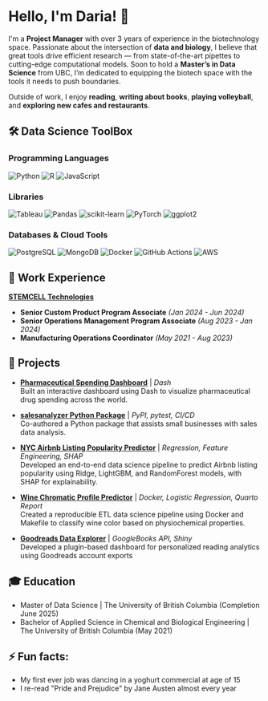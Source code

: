 # Hello, I'm Daria! 👋

I'm a **Project Manager** with over 3 years of experience in the biotechnology space. Passionate about the intersection of **data and biology**, I believe that great tools drive efficient research — from state-of-the-art pipettes to cutting-edge computational models. Soon to hold a **Master’s in Data Science** from UBC, I’m dedicated to equipping the biotech space with the tools it needs to push boundaries.

Outside of work, I enjoy **reading**, **writing about books**, **playing volleyball**, and **exploring new cafes and restaurants**.

## 🛠️ Data Science ToolBox

### **Programming Languages**
![Python](https://img.shields.io/badge/-Python-3776AB?style=flat&logo=python&logoColor=white) 
![R](https://img.shields.io/badge/-R-276DC3?style=flat&logo=r&logoColor=white)
![JavaScript](https://img.shields.io/badge/-JavaScript-F7DF1E?style=flat&logo=javascript&logoColor=black) 

### **Libraries**
![Tableau](https://img.shields.io/badge/-Tableau-E97627?style=flat&logo=tableau&logoColor=white) 
![Pandas](https://img.shields.io/badge/-Pandas-150458?style=flat&logo=pandas&logoColor=white) 
![scikit-learn](https://img.shields.io/badge/-scikit--learn-F7931E?style=flat&logo=scikit-learn&logoColor=white) 
![PyTorch](https://img.shields.io/badge/-PyTorch-EE4C2C?style=flat&logo=pytorch&logoColor=white) 
![ggplot2](https://img.shields.io/badge/-ggplot2-1D70B8?style=flat&logo=rstudio&logoColor=white)

### **Databases & Cloud Tools**
![PostgreSQL](https://img.shields.io/badge/-PostgreSQL-336791?style=flat&logo=postgresql&logoColor=white) 
![MongoDB](https://img.shields.io/badge/-MongoDB-47A248?style=flat&logo=mongodb&logoColor=white) 
![Docker](https://img.shields.io/badge/-Docker-2496ED?style=flat&logo=docker&logoColor=white) 
![GitHub Actions](https://img.shields.io/badge/-GitHub%20Actions-2088FF?style=flat&logo=github-actions&logoColor=white) 
![AWS](https://img.shields.io/badge/-AWS-232F3E?style=flat&logo=amazon-aws&logoColor=orange) 

## 🏢 Work Experience
**[STEMCELL Technologies](https://www.linkedin.com/company/stemcell-technologies/posts/?feedView=all)**
- **Senior Custom Product Program Associate** *(Jan 2024 - Jun 2024)*
- **Senior Operations Management Program Associate** *(Aug 2023 - Jan 2024)*
- **Manufacturing Operations Coordinator** *(May 2021 - Aug 2023)*

## 🚀 Projects
- **[Pharmaceutical Spending Dashboard](https://github.com/UBC-MDS/DSCI-532_2025_17_pharma_spend_dashboard)** | *Dash*  
  Built an interactive dashboard using Dash to visualize pharmaceutical drug spending across the world.

- **[salesanalyzer Python Package](https://github.com/UBC-MDS/salesanalyzer)** | *PyPI, pytest, CI/CD*  
  Co-authored a Python package that assists small businesses with sales data analysis.

- **[NYC Airbnb Listing Popularity Predictor](https://github.com/BChangs99/NYC-Airbnb-2019-Prediction-Model/tree/main)** | *Regression, Feature Engineering, SHAP*  
  Developed an end-to-end data science pipeline to predict Airbnb listing popularity using Ridge, LightGBM, and RandomForest models, with SHAP for explainability.

- **[Wine Chromatic Profile Predictor](https://github.com/UBC-MDS/DSCI522-2425-22-wine-chromatic-profile)** | *Docker, Logistic Regression, Quarto Report*  
  Created a reproducible ETL data science pipeline using Docker and Makefile to classify wine color based on physiochemical properties.

- **[Goodreads Data Explorer](linkincoming)** | *GoogleBooks API, Shiny*  
  Developed a plugin-based dashboard for personalized reading analytics using Goodreads account exports

## 🎓 Education
* Master of Data Science | The University of British Columbia (Completion June 2025)
* Bachelor of Applied Science in Chemical and Biological Engineering | The University of British Columbia (May 2021)

## ⚡ Fun facts:
* My first ever job was dancing in a yoghurt commercial at age of 15
* I re-read "Pride and Prejudice" by Jane Austen almost every year
